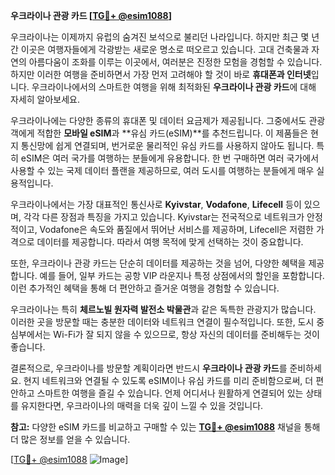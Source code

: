 **우크라이나 관광 카드 [[TG💪+ @esim1088](https://t.me/s/esim1088)]**

우크라이나는 이제까지 유럽의 숨겨진 보석으로 불리던 나라입니다. 하지만 최근 몇 년간 이곳은 여행자들에게 각광받는 새로운 명소로 떠오르고 있습니다. 고대 건축물과 자연의 아름다움이 조화를 이루는 이곳에서, 여러분은 진정한 모험을 경험할 수 있습니다. 하지만 이러한 여행을 준비하면서 가장 먼저 고려해야 할 것이 바로 **휴대폰과 인터넷**입니다. 우크라이나에서의 스마트한 여행을 위해 최적화된 **우크라이나 관광 카드**에 대해 자세히 알아보세요.

우크라이나에는 다양한 종류의 휴대폰 및 데이터 요금제가 제공됩니다. 그중에서도 관광객에게 적합한 **모바일 eSIM**과 **유심 카드(eSIM)**를 추천드립니다. 이 제품들은 현지 통신망에 쉽게 연결되며, 번거로운 물리적인 유심 카드를 사용하지 않아도 됩니다. 특히 eSIM은 여러 국가를 여행하는 분들에게 유용합니다. 한 번 구매하면 여러 국가에서 사용할 수 있는 국제 데이터 플랜을 제공하므로, 여러 도시를 여행하는 분들에게 매우 실용적입니다.

우크라이나에서는 가장 대표적인 통신사로 **Kyivstar**, **Vodafone**, **Lifecell** 등이 있으며, 각각 다른 장점과 특징을 가지고 있습니다. Kyivstar는 전국적으로 네트워크가 안정적이고, Vodafone은 속도와 품질에서 뛰어난 서비스를 제공하며, Lifecell은 저렴한 가격으로 데이터를 제공합니다. 따라서 여행 목적에 맞게 선택하는 것이 중요합니다.

또한, 우크라이나 관광 카드는 단순히 데이터를 제공하는 것을 넘어, 다양한 혜택을 제공합니다. 예를 들어, 일부 카드는 공항 VIP 라운지나 특정 상점에서의 할인을 포함합니다. 이런 추가적인 혜택을 통해 더 편안하고 즐거운 여행을 경험할 수 있습니다.

우크라이나는 특히 **체르노빌 원자력 발전소 박물관**과 같은 독특한 관광지가 많습니다. 이러한 곳을 방문할 때는 충분한 데이터와 네트워크 연결이 필수적입니다. 또한, 도시 중심부에서는 Wi-Fi가 잘 되지 않을 수 있으므로, 항상 자신의 데이터를 준비해두는 것이 좋습니다.

결론적으로, 우크라이나를 방문할 계획이라면 반드시 **우크라이나 관광 카드**를 준비하세요. 현지 네트워크와 연결될 수 있도록 eSIM이나 유심 카드를 미리 준비함으로써, 더 편안하고 스마트한 여행을 즐길 수 있습니다. 언제 어디서나 원활하게 연결되어 있는 상태를 유지한다면, 우크라이나의 매력을 더욱 깊이 느낄 수 있을 것입니다.

**참고:** 다양한 eSIM 카드를 비교하고 구매할 수 있는 **[TG💪+ @esim1088](https://t.me/s/esim1088)** 채널을 통해 더 많은 정보를 얻을 수 있습니다. 

[[TG💪+ @esim1088](https://t.me/s/esim1088) ![Image](https://i.postimg.cc/Y0z9fWf4/image.png)]